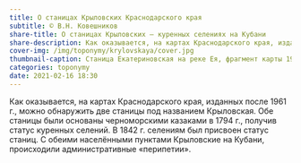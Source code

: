 ```yaml
---
title: О станицах Крыловских Краснодарского края
subtitle: © В.Н. Ковешников
share-title: О станицах Крыловских — куренных селениях на Кубани
share-description: Как оказывается, на картах Краснодарского края, изданных после 1961 г., можно обнаружить две станицы под названием Крыловская.
cover-img: /img/toponymy/krylovskaya/cover.jpg
thumbnail-caption: Станица Екатериновская на реке Ея, фрагмент карты 1941 г.
categories: toponymy
date: 2021-02-16 18:30
---
```

Как оказывается, на картах Краснодарского края, изданных после 1961 г., можно обнаружить две станицы под названием Крыловская. Обе станицы были основаны черноморскими казаками в 1794 г., получив статус куренных селений. В 1842 г. селениям был присвоен статус станиц. С обеими населёнными пунктами Крыловские на Кубани, происходили административные «перипетии». 
